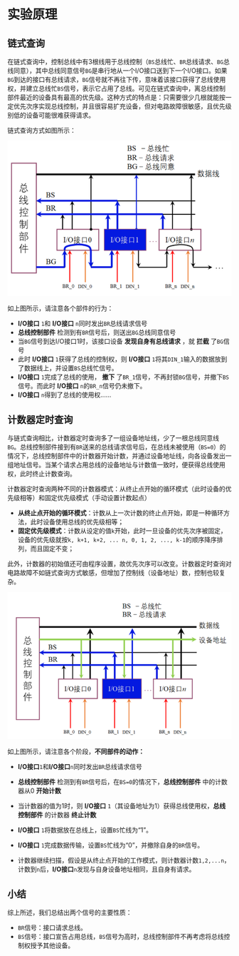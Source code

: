 # 实验原理

## 链式查询

在链式查询中，控制总线中有3根线用于总线控制（`BS`总线忙、`BR`总线请求、`BG`总线同意），其中总线同意信号`BG`是串行地从一个I/O接口送到下一个I/O接口。如果`BG`到达的接口有总线请求，`BG`信号就不再往下传，意味着该接口获得了总线使用权，并建立总线忙`BS`信号，表示它占用了总线。可见在链式查询中，离总线控制部件最近的设备具有最高的优先级。这种方式的特点是：只需要很少几根就能按一定优先次序实现总线控制，并且很容易扩充设备，但对电路故障很敏感，且优先级别低的设备可能很难获得请求。

链式查询方式如图所示：

![image-20200406101913010](part2.assets/image-20200406101913010.png)

如上图所示，请注意各个部件的行为：

- **I/O接口** `1`和 **I/O接口** `n`同时发出`BR`总线请求信号
- **总线控制部件** 检测到有`BR`信号后，则送出`BG`总线同意信号
- 当`BG`信号到达I/O接口1时，该接口设备 **发现自身有总线请求** ，就 **拦截** 了`BG`信号
- 此时 **I/O接口** `1`获得了总线的控制权，则 **I/O接口** `1`将其`DIN_1`输入的数据放到了数据线上，并设置`BS`总线忙信号。
- **I/O接口** `1`完成了总线的使用， **撤下** 了`BR_1`信号，不再封锁`BG`信号，并撤下`BS`信号。而此时 **I/O接口** `n`的`BR_n`信号仍未撤下。
- **I/O接口** `n`得到了总线的使用权......

## 计数器定时查询

与链式查询相比，计数器定时查询多了一组设备地址线，少了一根总线同意线`BG`。总线控制部件接到有`BR`送来的总线请求信号后，在总线未被使用（`BS=0`）的情况下，总线控制部件中的计数器开始计数，并通过设备地址线，向各设备发出一组地址信号。当某个请求占用总线的设备地址与计数值一致时，便获得总线使用权，此时终止计数查询。

计数器定时查询两种不同的计数器模式：从终止点开始的循环模式（此时设备的优先级相等）和固定优先级模式（手动设置计数起点）

- **从终止点开始的循环模式**：计数从上一次计数的终止点开始，即是一种循环方法，此时设备使用总线的优先级相等；
- **固定优先级模式**：计数从设定的值`k`开始，此时一旦设备的优先次序被固定，设备的优先级就按`k, k+1, k+2, ... n, 0, 1, 2, ..., k-1`的顺序降序排列，而且固定不变； 

此外，计数器的初始值还可由程序设置，故优先次序可以改变。计数器定时查询对电路故障不如链式查询方式敏感，但增加了控制线（设备地址）数，控制也较复杂。

![image-20200406101930964](part2.assets/image-20200406101930964.png)

如上图所示，请注意各个阶段，**不同部件的动作：**

- **I/O接口**`1`和**I/O接口**`n`同时发出`BR`总线请求信号

- **总线控制部件** 检测到有`BR`信号后，在`BS=0`的情况下，**总线控制部件** 中的计数器从0 **开始计数**
- 当计数器的值为1时，则 **I/O接口** `1`（其设备地址为1）获得总线使用权，**总线控制部件** 的计数器 **终止计数**
- **I/O接口** `1`将数据放在总线上，设置`BS`忙线为“1”。
- **I/O接口** `1`完成数据传输，设置`BS`忙线为“0”，并撤除自身的`BR`信号。
- 计数器继续扫描，假设是从终止点开始的工作模式，则计数器计数`1,2,...n`，计数到`n`后，**I/O接口**`n`发现与自身设备地址相同，且自身有请求。

## 小结

综上所述，我们总结出两个信号的主要性质：

- `BR`信号：接口请求总线。
- `BS`信号：接口宣告占用总线，`BS`信号为高时，总线控制部件不再考虑将总线控制权授予其他设备。

